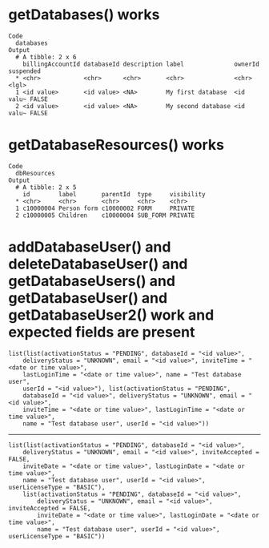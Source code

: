 # getDatabases() works

    Code
      databases
    Output
      # A tibble: 2 x 6
        billingAccountId databaseId description label              ownerId   suspended
      * <chr>            <chr>      <chr>       <chr>              <chr>     <lgl>    
      1 <id value>       <id value> <NA>        My first database  <id valu~ FALSE    
      2 <id value>       <id value> <NA>        My second database <id valu~ FALSE    

# getDatabaseResources() works

    Code
      dbResources
    Output
      # A tibble: 2 x 5
        id        label       parentId  type     visibility
      * <chr>     <chr>       <chr>     <chr>    <chr>     
      1 c10000004 Person form c10000002 FORM     PRIVATE   
      2 c10000005 Children    c10000004 SUB_FORM PRIVATE   

# addDatabaseUser() and deleteDatabaseUser() and getDatabaseUsers() and getDatabaseUser() and getDatabaseUser2() work and expected fields are present

    list(list(activationStatus = "PENDING", databaseId = "<id value>", 
        deliveryStatus = "UNKNOWN", email = "<id value>", inviteTime = "<date or time value>", 
        lastLoginTime = "<date or time value>", name = "Test database user", 
        userId = "<id value>"), list(activationStatus = "PENDING", 
        databaseId = "<id value>", deliveryStatus = "UNKNOWN", email = "<id value>", 
        inviteTime = "<date or time value>", lastLoginTime = "<date or time value>", 
        name = "Test database user", userId = "<id value>"))

---

    list(list(activationStatus = "PENDING", databaseId = "<id value>", 
        deliveryStatus = "UNKNOWN", email = "<id value>", inviteAccepted = FALSE, 
        inviteDate = "<date or time value>", lastLoginDate = "<date or time value>", 
        name = "Test database user", userId = "<id value>", userLicenseType = "BASIC"), 
        list(activationStatus = "PENDING", databaseId = "<id value>", 
            deliveryStatus = "UNKNOWN", email = "<id value>", inviteAccepted = FALSE, 
            inviteDate = "<date or time value>", lastLoginDate = "<date or time value>", 
            name = "Test database user", userId = "<id value>", userLicenseType = "BASIC"))

